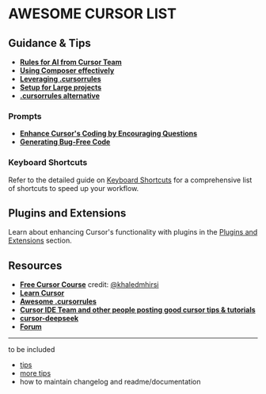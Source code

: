 # AWESOME CURSOR LIST

## Guidance & Tips

- **[Rules for AI from Cursor Team](guidance/rulesFromCursorTeam.md)**
- **[Using Composer effectively](https://www.reddit.com/r/cursor/comments/1hqcp03/a_few_tips_for_using_composer_effectively/)**
- **[Leveraging .cursorrules](https://www.reddit.com/r/cursor/comments/1hwwo60/top_crowdsourced_wisdom_for_effectively/)**
- **[Setup for Large projects](guidance/largeProjects.md)**
- **[.cursorrules alternative](guidance/cursorRulesAlternative.md)**

### Prompts
- **[Enhance Cursor's Coding by Encouraging Questions ](prompts\askQuestions.md)**
- **[Generating Bug-Free Code ](prompts\bugFreeCode)**

### Keyboard Shortcuts
Refer to the detailed guide on [Keyboard Shortcuts](https://refined.so/blog/cursor-shortcuts-guide) for a comprehensive list of shortcuts to speed up your workflow.

## Plugins and Extensions
Learn about enhancing Cursor's functionality with plugins in the [Plugins and Extensions](resources/plugins.md) section.

## Resources
- **[Free Cursor Course](https://docs.google.com/document/d/1XKHYIDJ3d9JBCDFZVRnyLuT3JVr1QCgdWec9pHS7N_U/edit?tab=t.0)**
credit: [@khaledmhirsi](https://x.com/khaledmhirsi/status/1866440695629619668)
- **[Learn Cursor](https://cursor.directory/learn)**
- **[Awesome .cursorrules](https://github.com/PatrickJS/awesome-cursorrules)** 
- **[Cursor IDE Team and other people posting good cursor tips & tutorials](https://x.com/i/lists/1820427129814708445)**
- **[cursor-deepseek](https://github.com/danilofalcao/cursor-deepseek)**
- **[Forum](https://forum.cursor.com/)**


---
to be included
- [tips](https://dev.to/heymarkkop/cursor-tips-10f8)
- [more tips](https://forum.cursor.com/t/tips-for-agent-its-very-powerful/33111)
- how to maintain changelog and readme/documentation